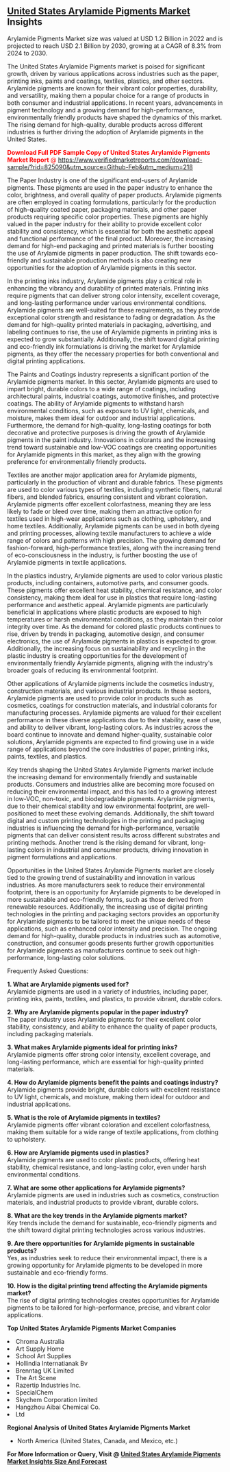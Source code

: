 <h2><a href="https://www.verifiedmarketreports.com/download-sample/?rid=825090&amp;utm_source=Github-Feb&amp;utm_medium=218" target="_blank">United States Arylamide Pigments Market</a> Insights</h2><p>Arylamide Pigments Market size was valued at USD 1.2 Billion in 2022 and is projected to reach USD 2.1 Billion by 2030, growing at a CAGR of 8.3% from 2024 to 2030.</p><p><p>The United States Arylamide Pigments market is poised for significant growth, driven by various applications across industries such as the paper, printing inks, paints and coatings, textiles, plastics, and other sectors. Arylamide pigments are known for their vibrant color properties, durability, and versatility, making them a popular choice for a range of products in both consumer and industrial applications. In recent years, advancements in pigment technology and a growing demand for high-performance, environmentally friendly products have shaped the dynamics of this market. The rising demand for high-quality, durable products across different industries is further driving the adoption of Arylamide pigments in the United States.</p> <p><p><span class=""><span style="color: #ff0000;"><strong>Download Full PDF Sample Copy of United States Arylamide Pigments Market Report</strong> @ </span><a href="https://www.verifiedmarketreports.com/download-sample/?rid=825090&amp;utm_source=Github-Feb&amp;utm_medium=218" target="_blank">https://www.verifiedmarketreports.com/download-sample/?rid=825090&amp;utm_source=Github-Feb&amp;utm_medium=218</a></span></p></p> <p>The Paper Industry is one of the significant end-users of Arylamide pigments. These pigments are used in the paper industry to enhance the color, brightness, and overall quality of paper products. Arylamide pigments are often employed in coating formulations, particularly for the production of high-quality coated paper, packaging materials, and other paper products requiring specific color properties. These pigments are highly valued in the paper industry for their ability to provide excellent color stability and consistency, which is essential for both the aesthetic appeal and functional performance of the final product. Moreover, the increasing demand for high-end packaging and printed materials is further boosting the use of Arylamide pigments in paper production. The shift towards eco-friendly and sustainable production methods is also creating new opportunities for the adoption of Arylamide pigments in this sector. <p>In the printing inks industry, Arylamide pigments play a critical role in enhancing the vibrancy and durability of printed materials. Printing inks require pigments that can deliver strong color intensity, excellent coverage, and long-lasting performance under various environmental conditions. Arylamide pigments are well-suited for these requirements, as they provide exceptional color strength and resistance to fading or degradation. As the demand for high-quality printed materials in packaging, advertising, and labeling continues to rise, the use of Arylamide pigments in printing inks is expected to grow substantially. Additionally, the shift toward digital printing and eco-friendly ink formulations is driving the market for Arylamide pigments, as they offer the necessary properties for both conventional and digital printing applications. <p>The Paints and Coatings industry represents a significant portion of the Arylamide pigments market. In this sector, Arylamide pigments are used to impart bright, durable colors to a wide range of coatings, including architectural paints, industrial coatings, automotive finishes, and protective coatings. The ability of Arylamide pigments to withstand harsh environmental conditions, such as exposure to UV light, chemicals, and moisture, makes them ideal for outdoor and industrial applications. Furthermore, the demand for high-quality, long-lasting coatings for both decorative and protective purposes is driving the growth of Arylamide pigments in the paint industry. Innovations in colorants and the increasing trend toward sustainable and low-VOC coatings are creating opportunities for Arylamide pigments in this market, as they align with the growing preference for environmentally friendly products. <p>Textiles are another major application area for Arylamide pigments, particularly in the production of vibrant and durable fabrics. These pigments are used to color various types of textiles, including synthetic fibers, natural fibers, and blended fabrics, ensuring consistent and vibrant coloration. Arylamide pigments offer excellent colorfastness, meaning they are less likely to fade or bleed over time, making them an attractive option for textiles used in high-wear applications such as clothing, upholstery, and home textiles. Additionally, Arylamide pigments can be used in both dyeing and printing processes, allowing textile manufacturers to achieve a wide range of colors and patterns with high precision. The growing demand for fashion-forward, high-performance textiles, along with the increasing trend of eco-consciousness in the industry, is further boosting the use of Arylamide pigments in textile applications. <p>In the plastics industry, Arylamide pigments are used to color various plastic products, including containers, automotive parts, and consumer goods. These pigments offer excellent heat stability, chemical resistance, and color consistency, making them ideal for use in plastics that require long-lasting performance and aesthetic appeal. Arylamide pigments are particularly beneficial in applications where plastic products are exposed to high temperatures or harsh environmental conditions, as they maintain their color integrity over time. As the demand for colored plastic products continues to rise, driven by trends in packaging, automotive design, and consumer electronics, the use of Arylamide pigments in plastics is expected to grow. Additionally, the increasing focus on sustainability and recycling in the plastic industry is creating opportunities for the development of environmentally friendly Arylamide pigments, aligning with the industry's broader goals of reducing its environmental footprint. <p>Other applications of Arylamide pigments include the cosmetics industry, construction materials, and various industrial products. In these sectors, Arylamide pigments are used to provide color in products such as cosmetics, coatings for construction materials, and industrial colorants for manufacturing processes. Arylamide pigments are valued for their excellent performance in these diverse applications due to their stability, ease of use, and ability to deliver vibrant, long-lasting colors. As industries across the board continue to innovate and demand higher-quality, sustainable color solutions, Arylamide pigments are expected to find growing use in a wide range of applications beyond the core industries of paper, printing inks, paints, textiles, and plastics. <p>Key trends shaping the United States Arylamide Pigments market include the increasing demand for environmentally friendly and sustainable products. Consumers and industries alike are becoming more focused on reducing their environmental impact, and this has led to a growing interest in low-VOC, non-toxic, and biodegradable pigments. Arylamide pigments, due to their chemical stability and low environmental footprint, are well-positioned to meet these evolving demands. Additionally, the shift toward digital and custom printing technologies in the printing and packaging industries is influencing the demand for high-performance, versatile pigments that can deliver consistent results across different substrates and printing methods. Another trend is the rising demand for vibrant, long-lasting colors in industrial and consumer products, driving innovation in pigment formulations and applications. <p>Opportunities in the United States Arylamide Pigments market are closely tied to the growing trend of sustainability and innovation in various industries. As more manufacturers seek to reduce their environmental footprint, there is an opportunity for Arylamide pigments to be developed in more sustainable and eco-friendly forms, such as those derived from renewable resources. Additionally, the increasing use of digital printing technologies in the printing and packaging sectors provides an opportunity for Arylamide pigments to be tailored to meet the unique needs of these applications, such as enhanced color intensity and precision. The ongoing demand for high-quality, durable products in industries such as automotive, construction, and consumer goods presents further growth opportunities for Arylamide pigments as manufacturers continue to seek out high-performance, long-lasting color solutions. <p>Frequently Asked Questions:</p> <p><b>1. What are Arylamide pigments used for?</b><br>Arylamide pigments are used in a variety of industries, including paper, printing inks, paints, textiles, and plastics, to provide vibrant, durable colors.</p> <p><b>2. Why are Arylamide pigments popular in the paper industry?</b><br>The paper industry uses Arylamide pigments for their excellent color stability, consistency, and ability to enhance the quality of paper products, including packaging materials.</p> <p><b>3. What makes Arylamide pigments ideal for printing inks?</b><br>Arylamide pigments offer strong color intensity, excellent coverage, and long-lasting performance, which are essential for high-quality printed materials.</p> <p><b>4. How do Arylamide pigments benefit the paints and coatings industry?</b><br>Arylamide pigments provide bright, durable colors with excellent resistance to UV light, chemicals, and moisture, making them ideal for outdoor and industrial applications.</p> <p><b>5. What is the role of Arylamide pigments in textiles?</b><br>Arylamide pigments offer vibrant coloration and excellent colorfastness, making them suitable for a wide range of textile applications, from clothing to upholstery.</p> <p><b>6. How are Arylamide pigments used in plastics?</b><br>Arylamide pigments are used to color plastic products, offering heat stability, chemical resistance, and long-lasting color, even under harsh environmental conditions.</p> <p><b>7. What are some other applications for Arylamide pigments?</b><br>Arylamide pigments are used in industries such as cosmetics, construction materials, and industrial products to provide vibrant, durable colors.</p> <p><b>8. What are the key trends in the Arylamide pigments market?</b><br>Key trends include the demand for sustainable, eco-friendly pigments and the shift toward digital printing technologies across various industries.</p> <p><b>9. Are there opportunities for Arylamide pigments in sustainable products?</b><br>Yes, as industries seek to reduce their environmental impact, there is a growing opportunity for Arylamide pigments to be developed in more sustainable and eco-friendly forms.</p> <p><b>10. How is the digital printing trend affecting the Arylamide pigments market?</b><br>The rise of digital printing technologies creates opportunities for Arylamide pigments to be tailored for high-performance, precise, and vibrant color applications.</p> </p><p><strong>Top United States Arylamide Pigments Market Companies</strong></p><div data-test-id=""><p><li>Chroma Australia</li><li> Art Supply Home</li><li> School Art Supplies</li><li> Hollindia Internatianak Bv</li><li> Brenntag UK Limited</li><li> The Art Scene</li><li> Razertip Industries Inc.</li><li> SpecialChem</li><li> Skychem Corporation limited</li><li> Hangzhou Aibai Chemical Co.</li><li> Ltd</li></p><div><strong>Regional Analysis of&nbsp;United States Arylamide Pigments Market</strong></div><ul><li dir="ltr"><p dir="ltr">North America&nbsp;(United States, Canada, and Mexico, etc.)</p></li></ul><p><strong>For More Information or Query, Visit @&nbsp;</strong><strong><a href="https://www.verifiedmarketreports.com/product/arylamide-pigments-market/?utm_source=Github-Feb&amp;utm_medium=218" target="_blank">United States Arylamide Pigments Market Insights Size And Forecast</a></strong></p></div>
